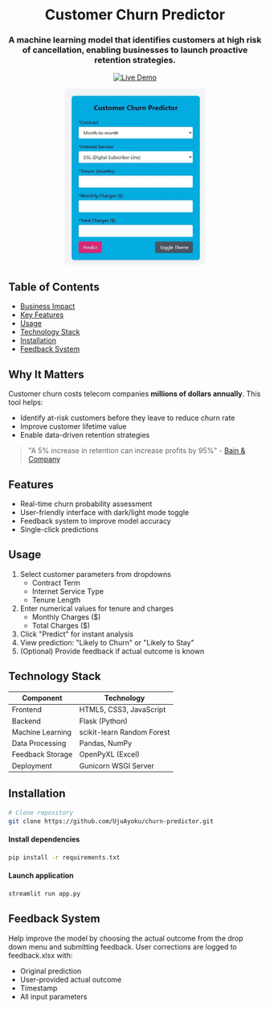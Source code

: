 <a id="readme-top"></a>

<div align="center">
  <h1>Customer Churn Predictor</h1>
  <h3>A machine learning model that identifies customers at high risk of cancellation, enabling businesses to launch proactive retention strategies.</h3>
  
[![Live Demo](https://img.shields.io/badge/Try-Live_Demo-green)]()

</div>
<p align="center">
  <img src="https://github.com/UjuAyoku/churn-predictor/blob/main/churn.PNG" alt="Logo" width="280">
</p>

## Table of Contents
- [Business Impact](#business-impact)
- [Key Features](#key-features)
- [Usage](#usage)
- [Technology Stack](#technology-stack)
- [Installation](#installation)
- [Feedback System](#feedback-system)

<a id="business-impact"></a>
## Why It Matters  

Customer churn costs telecom companies **millions of dollars annually**. This tool helps:
- Identify at-risk customers before they leave to reduce churn rate  
- Improve customer lifetime value
- Enable data-driven retention strategies

> "A 5% increase in retention can increase profits by 95%" - [Bain & Company](https://www.bain.com/insights/retaining-customers-is-the-real-challenge/)

<a id="key-features"></a>
## Features
- Real-time churn probability assessment
- User-friendly interface with dark/light mode toggle
- Feedback system to improve model accuracy
- Single-click predictions


<a id="usage"></a>
## Usage
1. Select customer parameters from dropdowns
   - Contract Term
   - Internet Service Type
   - Tenure Length
2. Enter numerical values for tenure and charges
   - Monthly Charges ($)
   - Total Charges ($)
3. Click "Predict" for instant analysis
4. View prediction: "Likely to Churn" or "Likely to Stay"
5. (Optional) Provide feedback if actual outcome is known


<a id="technology-stack"></a>
## Technology Stack
| Component | Technology |
|-----------|-------------|
| Frontend | HTML5, CSS3, JavaScript  |
| Backend | Flask (Python)  |
| Machine Learning | scikit-learn Random Forest |
| Data Processing | Pandas, NumPy |
| Feedback Storage | OpenPyXL (Excel) |
| Deployment | Gunicorn WSGI Server |

   
<a id="installation"></a>
## Installation  

```bash
# Clone repository
git clone https://github.com/UjuAyoku/churn-predictor.git
```
#### Install dependencies
```bash
pip install -r requirements.txt
```

#### Launch application
```bash
streamlit run app.py
```

<a id="feedback-system"></a>
## Feedback System
Help improve the model by choosing the actual outcome from the drop down menu and submitting feedback.
User corrections are logged to feedback.xlsx with:
- Original prediction
- User-provided actual outcome
- Timestamp
- All input parameters
